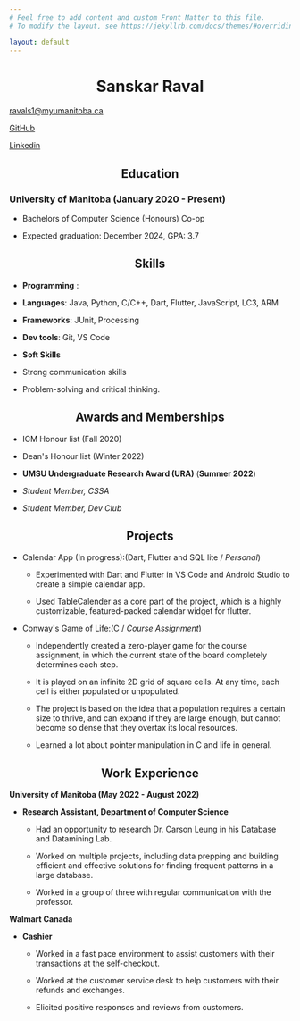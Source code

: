 ```yaml
---
# Feel free to add content and custom Front Matter to this file.
# To modify the layout, see https://jekyllrb.com/docs/themes/#overriding-theme-defaults

layout: default
---
```

# <center>Sanskar Raval </center>

  

<ravals1@myumanitoba.ca>

  

[GitHub](https://github.com/sanksarraval)

  

[Linkedin](https://www.linkedin.com/in/sanskar-raval)

  

  

## <center>Education </center>

  

### University of Manitoba (January 2020 - Present)

  

-  Bachelors of Computer Science (Honours) Co-op

  

- Expected graduation: December 2024, GPA: 3.7

  

  

## <center>Skills</center>

  

-  **Programming** :

-  **Languages**: Java, Python, C/C++, Dart, Flutter, JavaScript, LC3, ARM

-  **Frameworks**: JUnit, Processing

-  **Dev tools**: Git, VS Code

  

-  **Soft Skills**

  

- Strong communication skills

- Problem-solving and critical thinking.

  

  

## <center>Awards and Memberships</center>

  

- ICM Honour list (Fall 2020)

  

- Dean's Honour list (Winter 2022)

  

-  **UMSU Undergraduate Research Award (URA)** (**Summer 2022**)

  

-  _Student Member, CSSA_

  

-  _Student Member, Dev Club_

  

  

## <center>Projects</center>

  

- Calendar App (In progress):(Dart, Flutter and SQL lite / _Personal_)

  

	- Experimented with Dart and Flutter in VS Code and Android Studio to create a simple calendar app.

  

	- Used TableCalender as a core part of the project, which is a highly customizable, featured-packed calendar widget for flutter.

  

- Conway's Game of Life:(C / _Course Assignment_)

  

	- Independently created a zero-player game for the course assignment, in which the current state of the board completely determines each step.

  

	- It is played on an infinite 2D grid of square cells. At any time, each cell is either populated or unpopulated.

  

	- The project is based on the idea that a population requires a certain size to thrive, and can expand if they are large enough, but cannot become so dense that they overtax its local resources.

  

	- Learned a lot about pointer manipulation in C and life in general.

  

  

## <center> Work Experience</center>

  

**University of Manitoba (May 2022 - August 2022)**

  

-  **Research Assistant, Department of Computer Science**

  

	- Had an opportunity to research Dr. Carson Leung in his Database and Datamining Lab.

  

	- Worked on multiple projects, including data prepping and building efficient and effective solutions for finding frequent patterns in a large database.

  

	- Worked in a group of three with regular communication with the professor.

  

  

**Walmart Canada**

  

-  **Cashier**

  

	- Worked in a fast pace environment to assist customers with their transactions at the self-checkout.

  

	- Worked at the customer service desk to help customers with their refunds and exchanges.

  

	- Elicited positive responses and reviews from customers.